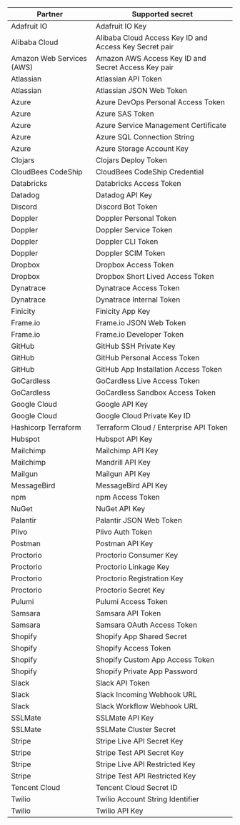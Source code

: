 | Partner                   | Supported secret                                                            |
| ------------------------- | --------------------------------------------------------------------------- |
| Adafruit IO               | Adafruit IO Key                                                             |
| Alibaba Cloud             | Alibaba Cloud Access Key ID and Access Key Secret pair                      |
| Amazon Web Services (AWS) | Amazon AWS Access Key ID and Secret Access Key pair                         |
| Atlassian                 | Atlassian API Token                                                         |
| Atlassian                 | Atlassian JSON Web Token                                                    |
| Azure                     | Azure DevOps Personal Access Token | azure_devops_personal_access_token |
| Azure                     | Azure SAS Token | azure_sas_token                                         |
| Azure                     | Azure Service Management Certificate | azure_management_certificate       |
| Azure                     | Azure SQL Connection String | azure_sql_connection_string                 |
| Azure                     | Azure Storage Account Key | azure_storage_account_key                     |
| Clojars                   | Clojars Deploy Token                                                        |
| CloudBees CodeShip        | CloudBees CodeShip Credential                                               |
| Databricks                | Databricks Access Token                                                     |
| Datadog                   | Datadog API Key                                                             |
| Discord                   | Discord Bot Token                                                           |
| Doppler                   | Doppler Personal Token                                                      |
| Doppler                   | Doppler Service Token                                                       |
| Doppler                   | Doppler CLI Token                                                           |
| Doppler                   | Doppler SCIM Token                                                          |
| Dropbox                   | Dropbox Access Token                                                        |
| Dropbox                   | Dropbox Short Lived Access Token                                            |
| Dynatrace                 | Dynatrace Access Token                                                      |
| Dynatrace                 | Dynatrace Internal Token                                                    |
| Finicity                  | Finicity App Key                                                            |
| Frame.io                  | Frame.io JSON Web Token                                                     |
| Frame.io                  | Frame.io Developer Token                                                    |
| GitHub                    | GitHub SSH Private Key                                                      |
| GitHub                    | GitHub Personal Access Token                                                |
| GitHub                    | GitHub App Installation Access Token                                        |
| GoCardless                | GoCardless Live Access Token                                                |
| GoCardless                | GoCardless Sandbox Access Token                                             |
| Google Cloud              | Google API Key                                                              |
| Google Cloud              | Google Cloud Private Key ID                                                 |
| Hashicorp Terraform       | Terraform Cloud / Enterprise API Token                                      |
| Hubspot                   | Hubspot API Key                                                             |
| Mailchimp                 | Mailchimp API Key                                                           |
| Mailchimp                 | Mandrill API Key                                                            |
| Mailgun                   | Mailgun API Key                                                             |
| MessageBird               | MessageBird API Key                                                         |
| npm                       | npm Access Token                                                            |
| NuGet                     | NuGet API Key                                                               |
| Palantir                  | Palantir JSON Web Token                                                     |
| Plivo                     | Plivo Auth Token                                                            |
| Postman                   | Postman API Key                                                             |
| Proctorio                 | Proctorio Consumer Key                                                      |
| Proctorio                 | Proctorio Linkage Key                                                       |
| Proctorio                 | Proctorio Registration Key                                                  |
| Proctorio                 | Proctorio Secret Key                                                        |
| Pulumi                    | Pulumi Access Token                                                         |
| Samsara                   | Samsara API Token                                                           |
| Samsara                   | Samsara OAuth Access Token                                                  |
| Shopify                   | Shopify App Shared Secret                                                   |
| Shopify                   | Shopify Access Token                                                        |
| Shopify                   | Shopify Custom App Access Token                                             |
| Shopify                   | Shopify Private App Password                                                |
| Slack                     | Slack API Token                                                             |
| Slack                     | Slack Incoming Webhook URL                                                  |
| Slack                     | Slack Workflow Webhook URL                                                  |
| SSLMate                   | SSLMate API Key                                                             |
| SSLMate                   | SSLMate Cluster Secret                                                      |
| Stripe                    | Stripe Live API Secret Key                                                  |
| Stripe                    | Stripe Test API Secret Key                                                  |
| Stripe                    | Stripe Live API Restricted Key                                              |
| Stripe                    | Stripe Test API Restricted Key                                              |
| Tencent Cloud             | Tencent Cloud Secret ID                                                     |
| Twilio                    | Twilio Account String Identifier                                            |
| Twilio                    | Twilio API Key                                                              |

